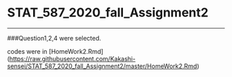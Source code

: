 # STAT_587_2020_fall_Assignment2
---

###Question1,2,4 were selected.

codes were in [HomeWork2.Rmd] (https://raw.githubusercontent.com/Kakashi-sensei/STAT_587_2020_fall_Assignment2/master/HomeWork2.Rmd)


